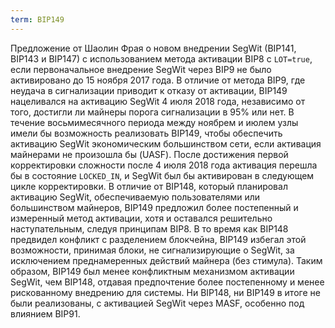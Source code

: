 ```yaml
---
term: BIP149
---
```


Предложение от Шаолин Фрая о новом внедрении SegWit (BIP141, BIP143 и BIP147) с использованием метода активации BIP8 с `LOT=true`, если первоначальное внедрение SegWit через BIP9 не было активировано до 15 ноября 2017 года. В отличие от метода BIP9, где неудача в сигнализации приводит к отказу от активации, BIP149 нацеливался на активацию SegWit 4 июля 2018 года, независимо от того, достигли ли майнеры порога сигнализации в 95% или нет. В течение восьмимесячного периода между ноябрем и июлем узлы имели бы возможность реализовать BIP149, чтобы обеспечить активацию SegWit экономическим большинством сети, если активация майнерами не произошла бы (UASF). После достижения первой корректировки сложности после 4 июля 2018 года активация перешла бы в состояние `LOCKED_IN`, и SegWit был бы активирован в следующем цикле корректировки. В отличие от BIP148, который планировал активацию SegWit, обеспечиваемую пользователями или большинством майнеров, BIP149 предложил более постепенный и измеренный метод активации, хотя и оставался решительно наступательным, следуя принципам BIP8. В то время как BIP148 предвидел конфликт с разделением блокчейна, BIP149 избегал этой возможности, принимая блоки, не сигнализирующие о SegWit, за исключением преднамеренных действий майнера (без стимула). Таким образом, BIP149 был менее конфликтным механизмом активации SegWit, чем BIP148, отдавая предпочтение более постепенному и менее рискованному внедрению для системы. Ни BIP148, ни BIP149 в итоге не были реализованы, с активацией SegWit через MASF, особенно под влиянием BIP91.